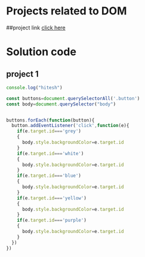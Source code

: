 # Projects related to DOM

##project link
[click here](https://stackblitz.com/edit/dom-project-chaiaurcode?file=index.html)


# Solution code

## project 1
``` javascript
console.log("hitesh")

const buttons=document.querySelectorAll('.button')
const body=document.querySelector("body")


buttons.forEach(function(button){
  button.addEventListener('click',function(e){
    if(e.target.id==='grey')
    {
      body.style.backgroundColor=e.target.id
    }
    if(e.target.id==='white')
    {
      body.style.backgroundColor=e.target.id
    }
    if(e.target.id==='blue')
    {
      body.style.backgroundColor=e.target.id
    }
    if(e.target.id==='yellow')
    {
      body.style.backgroundColor=e.target.id
    }
    if(e.target.id==='purple')
    {
      body.style.backgroundColor=e.target.id
    }
  })
})


````